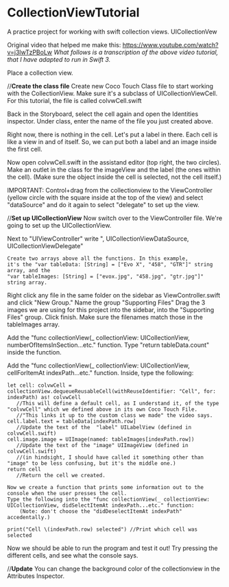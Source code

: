 # CollectionViewTutorial
A practice project for working with swift collection views. UICollectionVew

Original video that helped me make this:
https://www.youtube.com/watch?v=j3lwTzPBoLw
*What follows is a transcription of the above video tutorial, that I have adapted to run in Swift 3.*



Place a collection view.

//**Create the class file**
Create new Coco Touch Class file to start working with the CollectionView. 
Make sure it's a subclass of UICollectionViewCell. For this tutorial, the file is called colvwCell.swift

Back in the Storyboard, select the cell again and open the Identities inspector. 
Under class, enter the name of the file you just created above.

Right now, there is nothing in the cell. Let's put a label in there.
Each cell is like a view in and of itself. So, we can put both a label and an image inside the first cell. 

Now open colvwCell.swift in the assistand editor (top right, the two circles). 
Make an outlet in the class for the imageView and the label (the ones within the cell).
(Make sure the object inside the cell is selected, not the cell itself.)

IMPORTANT:
Control+drag from the collectionview to the ViewController (yellow circle with the square inside at the top of the view) 
and select "dataSource" and do it again to select "delegate" to set up the view. 

//**Set up UICollectionView**
Now switch over to the ViewController file. We're going to set up the UICollectionView.

Next to "UIViewController" write ", UICollectionViewDataSource, UICollectionViewDelegate"

```
Create two arrays above all the functions. In this example, 
it's the "var tableData: [String] = ["Evo X", "458", "GTR"]" string array, and the 
"var tableImages: [String] = ["evox.jpg", "458.jpg", "gtr.jpg"]" string array.
```

Right click any file in the same folder on the sidebar as ViewController.swift and click "New Group." 
Name the group "Supporting Files"
Drag the 3 images we are using for this project into the sidebar, into the "Supporting Files" group.
Click finish.
Make sure the filenames match those in the tableImages array.

Add the "func collectionView(_ collectionView: UICollectionView, numberOfItemsInSection...etc." function.
Type "return tableData.count" inside the function.

Add the "func collectionView(_ collectionView: UICollectionView, cellForItemAt indexPath...etc." function.
Inside, type the following:

```
let cell: colvwCell = collectionView.dequeueReusableCell(withReuseIdentifier: "Cell", for: indexPath) as! colvwCell
   //This will define a default cell, as I understand it, of the type "colvwCell" which we defined above in its own Coco Touch File.
   //"This links it up to the custom class we made" the video says.
cell.label.text = tableData[indexPath.row] 
   //Update the text of the  "label" UILabelView (defined in colvwCell.swift)
cell.image.image = UIImage(named: tableImages[indexPath.row]) 
   //Update the text of the "image" UIImageView (defined in colvwCell.swift) 
   //(in hindsight, I should have called it something other than "image" to be less confusing, but it's the middle one.)
return cell
   //Return the cell we created.
```

```
Now we create a function that prints some information out to the console when the user presses the cell. 
Type the following into the "func collectionView(_ collectionView: UICollectionView, didSelectItemAt indexPath...etc." function:
    (Note: don't choose the "didDeselectItemAt indexPath" accedentally.)

print("Cell \(indexPath.row) selected") //Print which cell was selected
```

Now we should be able to run the program and test it out! Try pressing the different cells, and see what the console says.

//**Update**
You can change the background color of the collectionview in the Attributes Inspector.





